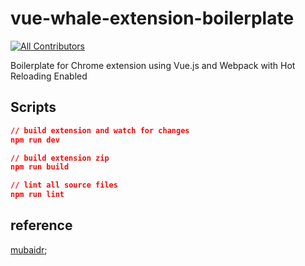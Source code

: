 # vue-whale-extension-boilerplate

[![All Contributors](https://img.shields.io/badge/all_contributors-1-orange.svg?style=flat-square)](#contributors)

Boilerplate for Chrome extension using Vue.js and Webpack with Hot Reloading Enabled

## Scripts

```json
// build extension and watch for changes
npm run dev

// build extension zip
npm run build

// lint all source files
npm run lint
```

## reference

[mubaidr](https://github.com/mubaidr/vue-chrome-extension-boilerplate#contributors);
